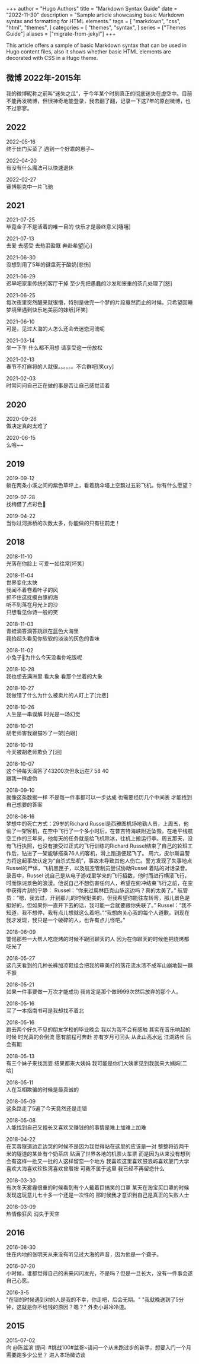 +++
author = "Hugo Authors"
title = "Markdown Syntax Guide"
date = "2022-11-30"
description = "Sample article showcasing basic Markdown syntax and formatting for HTML elements."
tags = [
    "markdown",
    "css",
    "html",
    "themes",
]
categories = [
    "themes",
    "syntax",
]
series = ["Themes Guide"]
aliases = ["migrate-from-jekyl"]
+++

This article offers a sample of basic Markdown syntax that can be used in Hugo content files, also it shows whether basic HTML elements are decorated with CSS in a Hugo theme.
<!--more-->

## 微博 2022年-2015年

我的微博昵称之前叫“迷失之瓜”，于今年某个时刻真正的彻底迷失在虚空中。目前不能再发微博，但很神奇地能登录，我去翻了翻，记录一下这7年的原创微博，也不过寥寥。

## 2022
2022-05-16  
终于出门买菜了   遇到一个好乖的崽子~  ​​​

2022-04-20  
有没有什么魔法可以快速退休 ​​​

2022-02-27  
赛博朋克中一片飞驰  ​​​

## 2021
2021-07-25  
毕竟金子不是活着的唯一目的  快乐才是最终意义[嘻嘻] ​​​

2021-07-13  
去爱  去感受  去热泪盈眶  奔赴希望[心]

2021-06-30  
没想到用了5年的键盘死于酸奶[悲伤] ​​​

2021-06-29  
迟早吧家里传统的客厅干掉  至少先把愚蠢的沙发和笨重的茶几处理了[怒] ​​​

2021-06-25  
每次夜里突然醒来就很懵，特别是做完一个梦的片段戛然而止的时候。只希望回睡梦境里遇到快乐地美丽的妹纸[坏笑] ​​​

2021-06-10  
可是，见过大海的人怎么还会去迷恋河流呢 ​​​

2021-03-14  
坐一下午  什么都不用想  请享受这一份放松  ​​​

2021-02-13  
春节不打麻将的人就很。。。。。。不合群吧[笑cry] ​​​

2021-02-03  
时常问问自己正在做的事是否让自己感觉活着 ​​​


## 2020
2020-09-26  
做决定真的太难了 ​​​

2020-06-15  
么哈~~  ​​​


## 2019

2019-09-12  
躺在两条小溪之间的紫色草坪上，看着跳伞塔上空飘过五彩飞机。你有什么愿望？ ​​​

2019-07-28  
找梅借了点彩色👻 ​​​

2019-04-22  
当你过河拆桥的次数太多，你能做的只有往前走！  

## 2018
2018-11-10  
光落在你脸上  可爱一如往常[坏笑] ​​​

2018-11-04  
世界变化太快  
我闻不着卷着叶子的风  
抓不住这抚摸白豚的海  
听不到落在月光上的沙  
只想看见你诗一般的笑  

2018-11-03  
青蛙滴答滴答跳跃在蓝色大海里  
我抬起头看见你软软的淡淡的灰色的香味  

2018-11-02  
小兔子🐰为什么今天没看你吃饭呢 ​​​

2018-10-28  
我也想去满洲里  看大象  看那个坐着的大象 ​​​

2018-10-27  
我做错了什么为什么被卖片的人盯上了[允悲] ​​​

2018-10-26  
人生是一串误解  时光是一场幻觉 ​​​

2018-10-21  
胡老师害我跟猫吵了一架[白眼] ​​​

2018-10-19  
今天被胡老师欺负了[泪] ​​​

2018-10-07  
这个钟每天滴答了43200次但永远在7  58  40        
跟我一样虚伪 ​​​

2018-09-10  
就像这条数据一样 不是每一件事都可以一步达成 也需要经历几个中间表 才能找到自己想要的答案  ​​​

2018-08-16  
梦想中的死亡方式：29岁的Richard Russel是西雅图机场地勤人员，上周五，他偷了一架客机，在空中飞行了一个多小时后，在普吉特海峡附近坠毁。在地平线航空工作的三年来，他每天的任务就是给飞机除冰，往机上搬运行李。周五那天，没有飞行执照，也没有接受过正式的飞行训练的Richard Russel结束了自己的轮班工作后，钻进了一架能够搭乘76人的客机，滑上跑道便起飞了。
周六，皮尔斯县警方将这起事故认定为“自杀式坠机”，事故未导致其他人伤亡。警方发现了失事地点Russel的尸体，飞机黑匣子，以及航空管制员尝试协助Russel 着陆的对话录音。录音中，Russel 说自己是从电子游戏里学来的飞行招数，他时而进行横滚飞行，时而惊诧景色的浪漫。他说自己不想伤害任何人，希望在俯冲结束飞行之前，在空中获得片刻的宁静：
Russel：“你来过奥林匹克山脉这边吗？真的太美了。”
航管员：“嗯，我去过，开到那儿的时候挺美的，但我希望你能往左转弯，那儿景色是挺好的，但如果你一直开下去的话，我可能一会就要跟你失联了。”
Russel：“我不知道，我不想停，我有点儿想就这么着吧。”“我想向关心我的每个人道歉。到现在我才发现，我只是一个破碎的人，也许有点儿怪吧。”

2018-06-09  
警惕那些一大帮人吃烧烤的时候不跟团聊天的人   因为在你聊天的时候他把烧烤都吃光了 ​​​

2018-05-27  
这几天看到的几种长裤加凉鞋组合把我的审美打的落花流水溃不成军山崩地裂一蹶不振 ​​​

2018-05-21  
如果一件事要做一万次才能成功  我肯定是那个做9999次然后放弃的那个人。 ​​​

2018-05-16  
买了一本指南书可是我却找不着北 ​​​

2018-05-16  
跑去两个好久不见的朋友学校的毕业晚会  我以为我不会有感触  其实在音乐响起的时候  时光真的会倒流  愿有前程可奔赴  亦有岁月可回头 从此山高水远 江湖路长 后会有期 ​​​

2018-05-13  
有三个妹子来找我耍    结果都来大姨妈   我可能是你们大姨爹见到我就来大姨妈[二哈] ​​​

2018-05-11  
人在互相欺骗的时候是最真诚的 ​​​

2018-05-09  
这条路走了5遍了今天竟然还是走错 ​​​

2018-05-08  
人能找到自己又擅长又喜欢又赚钱的的事情是难上加难上加难 ​​​

2018-04-22  
在芙蓉隧道边走边哭的时候不是因为我觉得站在这里的应该是一对 整整将近两千米的隧道的某处有个奶茶店 贴满了世界各地的机票火车票  而是因为从来没有想到会有这样一批又一批的人这样留恋一个地方 我喜欢这里喜欢鼓浪屿喜欢厦门大学喜欢大海喜欢珍珠湾喜欢曾厝垵 可我不属于这里 我已经不再留恋什么

2018-03-30  
有次冬天雾霾很重的时候看到有个人戴着巨搞笑的口罩  某天在淘宝买口罩的时候发现这玩意儿七十多一个还是一次性的  那时候我才意识到自己是真正的失败人士 ​​​

2018-03-09  
热情像狂风   消失于天空

## 2016 
2016-08-30  
住在内地的张明天从来没有听见过大海的声音，因为他是一个聋子。 ​​​

2016-07-20  
小时候，谁都觉得自己的未来闪闪发光，不是吗？但是一旦长大，没有一件事会遂自己心愿。 ​​​

2016-3-5  
"在错的时候遇到对的人是我的不幸，你走吧，后会无期。" "我就晚送到了5分钟，这就是你不给钱的原因？嗯？" 外卖小哥冷冷道。 ​​​

## 2015
2015-07-02  
向 @陈盆滨 提问: #挑战100#盆哥~请问一个从未跑过步的新手，想要入门一个月需要跑多少公里？ 进入本场微访谈 

